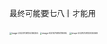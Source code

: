 







最终可能要七八十才能用

<img src="https://gitee.com/vacrain/typora_img/raw/master/assets/imgs/2021/2021-07-08_13-43-11_image-20210708134236255.png" alt="image-20210708134236255" style="zoom:25%;" />

<img src="https://gitee.com/vacrain/typora_img/raw/master/assets/imgs/2021/2021-07-08_11-41-26_image-20210708114116953.png" alt="image-20210708114116953" style="zoom:25%;" />

<img src="https://gitee.com/vacrain/typora_img/raw/master/assets/imgs/2021/2021-07-08_13-30-57_image-20210708133055069.png" alt="image-20210708133055069" style="zoom:25%;" />






